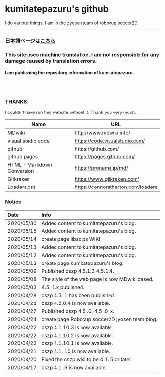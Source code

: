 # kumitatepazuru's github

I do various things. I am in the zyosen team of robocup soccer2D.

------

### 日本語ページは[こちら](https://kumitatepazuru.github.io/#!index_jp.md)

### This site uses machine translation. I am not responsible for any damage caused by translation errors.



#### I am publishing the repository information of kumitatepazuru.

<br> <br>

### THANKS.

I couldn't have run this website without it. Thank you very much.

| Name                       | URL                            |
| -------------------------- | ------------------------------ |
| MDwiki                     | http://www.mdwiki.info/        |
| visual studio code         | https://code.visualstudio.com/ |
| github                     | https://github.com/            |
| github pages               | https://pages.github.com/      |
| HTML - Markdown Conversion | https://pronama.jp/md/         |
| Gitkraken                  | https://www.gitkraken.com/     |
| Loaders.css | https://connoratherton.com/loaders |

### Notice

| Date       | Info                                           |
| :--------- | :--------------------------------------------- |
| 2020/05/30 |Added content to kumitatepazuru's blog.                 |
| 2020/05/15 |Added content to kumitatepazuru's blog.                 |
|  2020/05/14 |create page libscips WIKI.                |
| 2020/05/13 |Added content to kumitatepazuru's blog.                 |
| 2020/05/12 |Added content to kumitatepazuru's blog.                 |
| 2020/05/12 |create page kumitatepazuru's blog.                 |
| 2020/05/09 | Published cszp 4.5.1.3 4.5.1.4.                |
| 2020/05/08 | The style of the web page is now MDwiki based. |
| 2020/05/03 | 4.5. 1.x published.                            |
| 2020/04/28 | cszp 4.5. 1 has been published.                |
| 2020/04/28 | cszp 4.5.0.4 is now available.                 |
| 2020/04/27 | Published cszp 4.5 .0, 4.5 .0 .x.              |
| 2020/04/24 | create page Robocup soccer2D jyosen team blog.             |
| 2020/04/22 | cszp 4.1.10.3 is now available.                |
| 2020/04/22 | cszp 4.1.10.2 is now available.                |
| 2020/04/22 | cszp 4.1.10.1 is now available.                |
| 2020/04/21 | cszp 4.1. 10 is now available.                 |
| 2020/04/20 | Fixed the cszp wiki to be 4.1. 5 or later.     |
| 2020/04/17 | cszp 4.1 .9 is now available.                  |